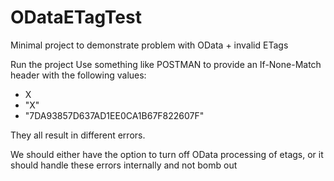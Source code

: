 # ODataETagTest
Minimal project to demonstrate problem with OData + invalid ETags

Run the project
Use something like POSTMAN to provide an If-None-Match header with the following values:
- X
- "X"
- "7DA93857D637AD1EE0CA1B67F822607F"

They all result in different errors.

We should either have the option to turn off OData processing of etags, or it should handle these errors internally and not bomb out
